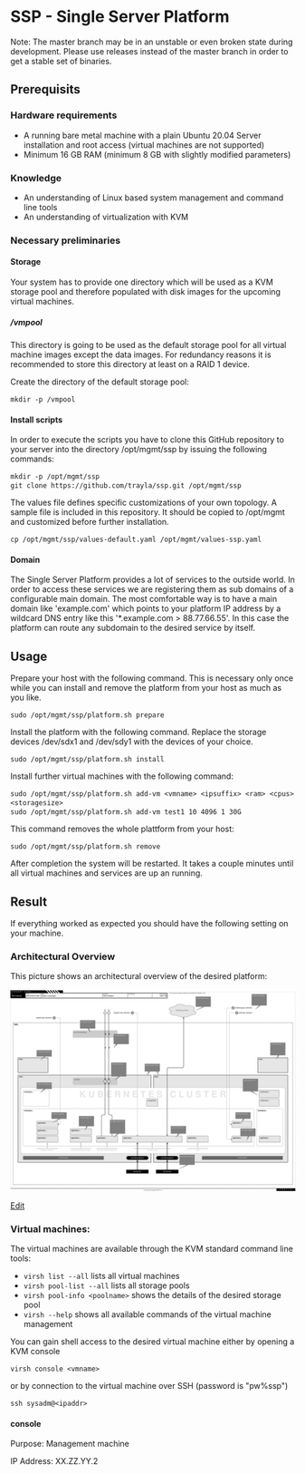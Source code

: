# SSP - Single Server Platform

Note: The master branch may be in an unstable or even broken state during development. Please use releases instead of the master branch in order to get a stable set of binaries.

## Prerequisits

### Hardware requirements

- A running bare metal machine with a plain Ubuntu 20.04 Server installation and root access (virtual machines are not supported)
- Minimum 16 GB RAM (minimum 8 GB with slightly modified parameters)

### Knowledge

- An understanding of Linux based system management and command line tools
- An understanding of virtualization with KVM

### Necessary preliminaries

#### Storage

Your system has to provide one directory which will be used as a KVM storage pool and therefore populated with disk images for the upcoming virtual machines.

##### /vmpool

This directory is going to be used as the default storage pool for all virtual machine images except the data images. For redundancy reasons it is recommended to store this directory at least on a RAID 1 device.

Create the directory of the default storage pool:
```ShellSession
mkdir -p /vmpool
```

#### Install scripts

In order to execute the scripts you have to clone this GitHub repository to your server into the directory /opt/mgmt/ssp by issuing the following commands:
```ShellSession
mkdir -p /opt/mgmt/ssp
git clone https://github.com/trayla/ssp.git /opt/mgmt/ssp
```

The values file defines specific customizations of your own topology. A sample file is included in this repository. It should be copied to /opt/mgmt and customized before further installation.
```ShellSession
cp /opt/mgmt/ssp/values-default.yaml /opt/mgmt/values-ssp.yaml
```

#### Domain

The Single Server Platform provides a lot of services to the outside world. In order to access these services we are registering them as sub domains of a configurable main domain. The most comfortable way is to have a main domain like 'example.com' which points to your platform IP address by a wildcard DNS entry like this '*.example.com > 88.77.66.55'. In this case the platform can route any subdomain to the desired service by itself.

## Usage

Prepare your host with the following command. This is necessary only once while you can install and remove the platform from your host as much as you like.
```ShellSession
sudo /opt/mgmt/ssp/platform.sh prepare
```

Install the platform with the following command. Replace the storage devices /dev/sdx1 and /dev/sdy1 with the devices of your choice.
```ShellSession
sudo /opt/mgmt/ssp/platform.sh install
```

Install further virtual machines with the following command:
```ShellSession
sudo /opt/mgmt/ssp/platform.sh add-vm <vmname> <ipsuffix> <ram> <cpus> <storagesize>
sudo /opt/mgmt/ssp/platform.sh add-vm test1 10 4096 1 30G
```

This command removes the whole plattform from your host:
```ShellSession
sudo /opt/mgmt/ssp/platform.sh remove
```

After completion the system will be restarted. It takes a couple minutes until all virtual machines and services are up an running.

## Result

If everything worked as expected you should have the following setting on your machine.

### Architectural Overview

This picture shows an architectural overview of the desired platform:

![Diagram](docs/landscape.svg)

<a href="https://app.diagrams.net/#Htrayla%2Fssp%2Fmaster%2Fdocs%2Flandscape.svg" target="_blank">Edit</a>

### Virtual machines:

The virtual machines are available through the KVM standard command line tools:
- `virsh list --all` lists all virtual machines
- `virsh pool-list --all` lists all storage pools
- `virsh pool-info <poolname>` shows the details of the desired storage pool
- `virsh --help` shows all available commands of the virtual machine management

You can gain shell access to the desired virtual machine either by opening a KVM console
```ShellSession
virsh console <vmname>
```
or by connection to the virtual machine over SSH (password is "pw%ssp")
```ShellSession
ssh sysadm@<ipaddr>
```

#### console

Purpose: Management machine

IP Address: XX.ZZ.YY.2
